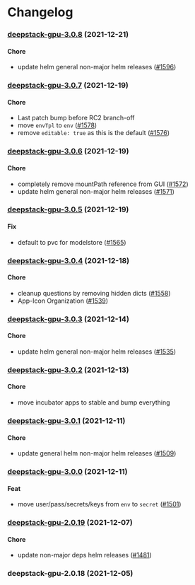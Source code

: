 # Changelog<br>


<a name="deepstack-gpu-3.0.8"></a>
### [deepstack-gpu-3.0.8](https://github.com/truecharts/apps/compare/deepstack-gpu-3.0.7...deepstack-gpu-3.0.8) (2021-12-21)

#### Chore

* update helm general non-major helm releases ([#1596](https://github.com/truecharts/apps/issues/1596))



<a name="deepstack-gpu-3.0.7"></a>
### [deepstack-gpu-3.0.7](https://github.com/truecharts/apps/compare/deepstack-gpu-3.0.6...deepstack-gpu-3.0.7) (2021-12-19)

#### Chore

* Last patch bump before RC2 branch-off
* move `envTpl` to `env` ([#1578](https://github.com/truecharts/apps/issues/1578))
* remove `editable: true` as this is the default ([#1576](https://github.com/truecharts/apps/issues/1576))



<a name="deepstack-gpu-3.0.6"></a>
### [deepstack-gpu-3.0.6](https://github.com/truecharts/apps/compare/deepstack-gpu-3.0.5...deepstack-gpu-3.0.6) (2021-12-19)

#### Chore

* completely remove mountPath reference from GUI ([#1572](https://github.com/truecharts/apps/issues/1572))
* update helm general non-major helm releases ([#1571](https://github.com/truecharts/apps/issues/1571))



<a name="deepstack-gpu-3.0.5"></a>
### [deepstack-gpu-3.0.5](https://github.com/truecharts/apps/compare/deepstack-gpu-3.0.4...deepstack-gpu-3.0.5) (2021-12-19)

#### Fix

* default to pvc for modelstore ([#1565](https://github.com/truecharts/apps/issues/1565))



<a name="deepstack-gpu-3.0.4"></a>
### [deepstack-gpu-3.0.4](https://github.com/truecharts/apps/compare/deepstack-gpu-3.0.3...deepstack-gpu-3.0.4) (2021-12-18)

#### Chore

* cleanup questions by removing hidden dicts ([#1558](https://github.com/truecharts/apps/issues/1558))
* App-Icon Organization ([#1539](https://github.com/truecharts/apps/issues/1539))



<a name="deepstack-gpu-3.0.3"></a>
### [deepstack-gpu-3.0.3](https://github.com/truecharts/apps/compare/deepstack-gpu-3.0.2...deepstack-gpu-3.0.3) (2021-12-14)

#### Chore

* update helm general non-major helm releases ([#1535](https://github.com/truecharts/apps/issues/1535))



<a name="deepstack-gpu-3.0.2"></a>
### [deepstack-gpu-3.0.2](https://github.com/truecharts/apps/compare/deepstack-gpu-3.0.1...deepstack-gpu-3.0.2) (2021-12-13)

#### Chore

* move incubator apps to stable and bump everything



<a name="deepstack-gpu-3.0.1"></a>
### [deepstack-gpu-3.0.1](https://github.com/truecharts/apps/compare/deepstack-gpu-3.0.0...deepstack-gpu-3.0.1) (2021-12-11)

#### Chore

* update general helm non-major helm releases ([#1509](https://github.com/truecharts/apps/issues/1509))



<a name="deepstack-gpu-3.0.0"></a>
### [deepstack-gpu-3.0.0](https://github.com/truecharts/apps/compare/deepstack-gpu-2.0.19...deepstack-gpu-3.0.0) (2021-12-11)

#### Feat

* move user/pass/secrets/keys from `env` to `secret` ([#1501](https://github.com/truecharts/apps/issues/1501))



<a name="deepstack-gpu-2.0.19"></a>
### [deepstack-gpu-2.0.19](https://github.com/truecharts/apps/compare/deepstack-gpu-2.0.18...deepstack-gpu-2.0.19) (2021-12-07)

#### Chore

* update non-major deps helm releases ([#1481](https://github.com/truecharts/apps/issues/1481))



<a name="deepstack-gpu-2.0.18"></a>
### deepstack-gpu-2.0.18 (2021-12-05)
